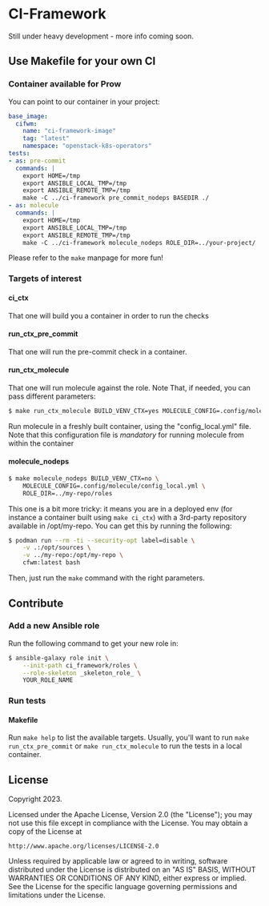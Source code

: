 # CI-Framework

Still under heavy development - more info coming soon.

## Use Makefile for your own CI

### Container available for Prow
You can point to our container in your project:
```YAML
base_image:
  cifwm:
    name: "ci-framework-image"
    tag: "latest"
    namespace: "openstack-k8s-operators"
tests:
- as: pre-commit
  commands: |
    export HOME=/tmp
    export ANSIBLE_LOCAL_TMP=/tmp
    export ANSIBLE_REMOTE_TMP=/tmp
    make -C ../ci-framework pre_commit_nodeps BASEDIR ./
- as: molecule
  commands: |
    export HOME=/tmp
    export ANSIBLE_LOCAL_TMP=/tmp
    export ANSIBLE_REMOTE_TMP=/tmp
    make -C ../ci-framework molecule_nodeps ROLE_DIR=../your-project/
```
Please refer to the `make` manpage for more fun!

### Targets of interest
#### ci_ctx
That one will build you a container in order to run the checks
#### run_ctx_pre_commit
That one will run the pre-commit check in a container.
#### run_ctx_molecule
That one will run molecule against the role. Note That, if needed, you can
pass different parameters:
```Bash
$ make run_ctx_molecule BUILD_VENV_CTX=yes MOLECULE_CONFIG=.config/molecule/config_local.yml
```
Run molecule in a freshly built container, using the "config_local.yml" file. Note that
this configuration file is *mandatory* for running molecule from within the container
#### molecule_nodeps
```Bash
$ make molecule_nodeps BUILD_VENV_CTX=no \
    MOLECULE_CONFIG=.config/molecule/config_local.yml \
    ROLE_DIR=../my-repo/roles
```
This one is a bit more tricky: it means you are in a deployed env (for instance
a container built using ```make ci_ctx```) with a 3rd-party repository
available in /opt/my-repo. You can get this by running the following:
```Bash
$ podman run --rm -ti --security-opt label=disable \
    -v .:/opt/sources \
    -v ../my-repo:/opt/my-repo \
    cfwm:latest bash
```
Then, just run the ```make``` command with the right parameters.

## Contribute
### Add a new Ansible role
Run the following command to get your new role in:
```Bash
$ ansible-galaxy role init \
    --init-path ci_framework/roles \
    --role-skeleton _skeleton_role_ \
    YOUR_ROLE_NAME
```


### Run tests
#### Makefile
Run ```make help``` to list the available targets. Usually, you'll want to run
```make run_ctx_pre_commit``` or ```make run_ctx_molecule``` to run the tests
in a local container.


## License
Copyright 2023.

Licensed under the Apache License, Version 2.0 (the "License");
you may not use this file except in compliance with the License.
You may obtain a copy of the License at

    http://www.apache.org/licenses/LICENSE-2.0

Unless required by applicable law or agreed to in writing, software
distributed under the License is distributed on an "AS IS" BASIS,
WITHOUT WARRANTIES OR CONDITIONS OF ANY KIND, either express or implied.
See the License for the specific language governing permissions and
limitations under the License.
